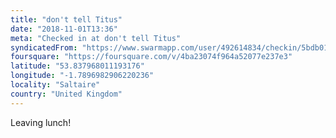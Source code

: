 ```yaml
---
title: "don't tell Titus"
date: "2018-11-01T13:36"
meta: "Checked in at don't tell Titus"
syndicatedFrom: "https://www.swarmapp.com/user/492614834/checkin/5bdb0155065ef5002c4dcab4"
foursquare: "https://foursquare.com/v/4ba23074f964a52077e237e3"
latitude: "53.837968011193176"
longitude: "-1.7896982906220236"
locality: "Saltaire"
country: "United Kingdom"
---
```

Leaving lunch!

